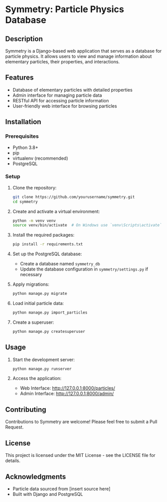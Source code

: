 # Symmetry: Particle Physics Database

## Description
Symmetry is a Django-based web application that serves as a database for particle physics. It allows users to view and manage information about elementary particles, their properties, and interactions.

## Features
- Database of elementary particles with detailed properties
- Admin interface for managing particle data
- RESTful API for accessing particle information
- User-friendly web interface for browsing particles

## Installation

### Prerequisites
- Python 3.8+
- pip
- virtualenv (recommended)
- PostgreSQL

### Setup
1. Clone the repository:
   ```bash
   git clone https://github.com/yourusername/symmetry.git
   cd symmetry
   ```

2. Create and activate a virtual environment:
   ```bash
   python -m venv venv
   source venv/bin/activate  # On Windows use `venv\Scripts\activate`
   ```

3. Install the required packages:
   ```bash
   pip install -r requirements.txt
   ```

4. Set up the PostgreSQL database:
   - Create a database named `symmetry_db`
   - Update the database configuration in `symmetry/settings.py` if necessary

5. Apply migrations:
   ```bash
   python manage.py migrate
   ```

6. Load initial particle data:
   ```bash
   python manage.py import_particles
   ```

7. Create a superuser:
   ```bash
   python manage.py createsuperuser
   ```

## Usage

1. Start the development server:
   ```bash
   python manage.py runserver
   ```

2. Access the application:
   - Web Interface: http://127.0.0.1:8000/particles/
   - Admin Interface: http://127.0.0.1:8000/admin/

## Contributing
Contributions to Symmetry are welcome! Please feel free to submit a Pull Request.

## License
This project is licensed under the MIT License - see the LICENSE file for details.

## Acknowledgments
- Particle data sourced from [insert source here]
- Built with Django and PostgreSQL